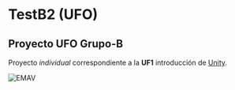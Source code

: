 # TestB2 (UFO)
## Proyecto UFO Grupo-B
Proyecto *individual* correspondiente a la **UF1** introducción de [Unity](https://unity.com/es).

![EMAV](http://emav.eu/img/logo200x60.png)
